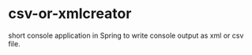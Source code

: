 # csv-or-xmlcreator
short console application in Spring to write console output as xml or csv file.
